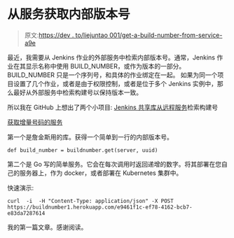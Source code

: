 # 从服务获取内部版本号

> 原文:[https://dev . to/liejuntao 001/get-a-build-number-from-service-a9e](https://dev.to/liejuntao001/get-a-build-number-from-service-a9e)

最近，我需要从 Jenkins 作业的外部服务中检索内部版本号。通常，Jenkins 作业在其显示名称中使用 BUILD_NUMBER，或作为版本的一部分。
BUILD_NUMBER 只是一个序列号，和具体的作业绑定在一起。
如果为同一个项目设置了几个作业，或者是由于权限控制，或者是位于多个 Jenkins 实例中，那么最好从外部服务中检索构建号以保持版本一致。

所以我在 GitHub 上想出了两个小项目:
[Jenkins 共享库从远程服务](https://github.com/liejuntao001/jenkins-buildnumber-lib)检索构建号

[获取增量号码的服务](https://github.com/liejuntao001/buildnumber)

第一个是詹金斯用的库。获得一个简单到一行的内部版本号。

```
def build_number = buildnumber.get(server, uuid) 
```

第二个是 Go 写的简单服务。它会在每次调用时返回递增的数字。将其部署在您自己的服务器上，作为 docker，或者部署在 Kubernetes 集群中。

快速演示:

```
curl  -i  -H "Content-Type: application/json" -X POST https://buildnumber1.herokuapp.com/e9461f1c-ef78-4162-bcb7-e83da7287614 
```

我的第一篇文章。感谢阅读。